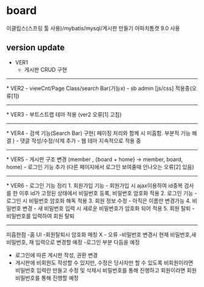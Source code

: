 # board
이클립스(스프링 툴 사용)/mybatis/mysql/게시판 만들기
아파치톰캣 9.0 사용

## version update
 * VER1
   - 게시판 CRUD 구현
<hr>
 * VER2
   - viewCnt/Page Class/search Bar(기능x)
   - sb admin [js/css] 적용중(오류[1])
<hr>
 * VER3
   - 부트스트랩 테마 적용 (ver2 오류[1] 고침)
<hr>
 * VER4
   - 검색 기능(Search Bar) 구현( 페이징 처리와 함께 시 미흡함. 부분적 기능 해결 )
   - 댓글 작성/수정/삭제 추가
   - 웹 테마 지속적으로 적용 중
<hr>
 * VER5
   - 게시판 구조 변경 (member , {board + home} -> member, board, home)
   - 로그인 기능 추가 (다른 페이지에서 로그인 보여줄때 안나오는 오류[2] 있음)
<hr>
 * VER6
   - 로그인 기능 정리
   1. 회원가입 기능
   - 회원가입 시 ajax이용하여 id중복 검사를 한 이후 id가 고정된 상태에서 비밀번호 등록, 비밀번호 암호화 적용
   2. 로그인 기능
   - 로그인 시 비밀번호 암호화 해독 적용
   3. 회원 정보 수정
   - 아직은 이름만 변경가능
   4. 비밀번호 변경
   - 새 비밀번호 입력 시 새로운 비밀번호가 암호화 되어 적용
   5. 회원 탈퇴
   - 비밀번호를 입력하여 회원 탈퇴
<hr>

미흡한점
-홈 UI
-회원탈퇴시 암호화 매칭 X - 오류
-비밀번호 변경시 현재 비밀번호,새 비밀번호, 재 입력으로 변경할 예정
-로그인 부분 다듬을 예정
- 로그인에 따른 게시판 작성, 권환 변경
- 게시판에 비회원도 작성할 수 있지만, 수정은 당사자만 할 수 있도록 비회원이라면 비밀번호 입력란 만들고 수정 및 삭제시 비밀번호를 통해 진행하고 회원이라면 회원 비밀번호를 통해 진행할 예정

